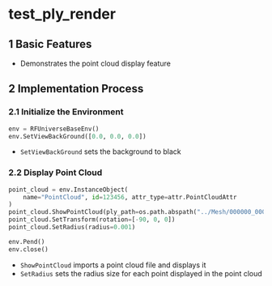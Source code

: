 # test_ply_render

## 1 Basic Features

- Demonstrates the point cloud display feature

## 2 Implementation Process

### 2.1 Initialize the Environment

```python
env = RFUniverseBaseEnv()
env.SetViewBackGround([0.0, 0.0, 0.0])
```

- `SetViewBackGround` sets the background to black

### 2.2 Display Point Cloud

```python
point_cloud = env.InstanceObject(
    name="PointCloud", id=123456, attr_type=attr.PointCloudAttr
)
point_cloud.ShowPointCloud(ply_path=os.path.abspath("../Mesh/000000_000673513312.ply"))
point_cloud.SetTransform(rotation=[-90, 0, 0])
point_cloud.SetRadius(radius=0.001)

env.Pend()
env.close()
```

- `ShowPointCloud` imports a point cloud file and displays it
- `SetRadius` sets the radius size for each point displayed in the point cloud
